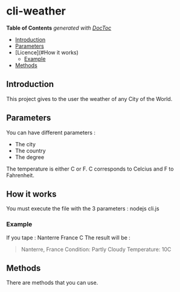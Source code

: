 # cli-weather

**Table of Contents**  *generated with [DocToc](https://github.com/thlorenz/doctoc)*

- [Introduction](#introduction)
- [Parameters](#Parameters)
- [Licence](#How it works)
  - [Example](#Example)
- [Methods](#Methods)


## Introduction

This project gives to the user the weather of any City of the World.


## Parameters

You can have different parameters :
  - The city
  - The country
  - The degree

The temperature is either C or F.
C corresponds to Celcius and F to Fahrenheit.

## How it works

You must execute the file with the 3 parameters : nodejs cli.js <city> <country> <degree>



### Example
If you tape :
Nanterre France C
The result will be :
> Nanterre, France
> Condition: Partly Cloudy
> Temperature: 10C


## Methods

There are methods that you can use. 
